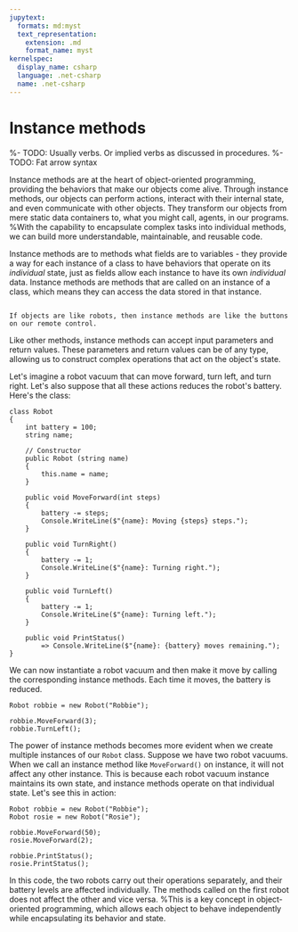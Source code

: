 ```yaml
---
jupytext:
  formats: md:myst
  text_representation:
    extension: .md
    format_name: myst
kernelspec:
  display_name: csharp
  language: .net-csharp
  name: .net-csharp
---
```


# Instance methods


%- TODO: Usually verbs. Or implied verbs as discussed in procedures.
%- TODO: Fat arrow syntax

Instance methods are at the heart of object-oriented programming, providing the behaviors that make our objects come alive. Through instance methods, our objects can perform actions, interact with their internal state, and even communicate with other objects. They transform our objects from mere static data containers to, what you might call, agents, in our programs.
%With the capability to encapsulate complex tasks into individual methods, we can build more understandable, maintainable, and reusable code.

Instance methods are to methods what fields are to variables - they provide a way for each instance of a class to have behaviors that operate on its *individual* state, just as fields allow each instance to have its own *individual* data.
Instance methods are methods that are called on an instance of a class, which means they can access the data stored in that instance.

```{figure} https://media.discordapp.net/attachments/1118630713084870736/1125036527420977182/chrokh_a_simple_flat_illustration_of_a_game_controller_vibrant_d1fee2be-a2de-49c9-ae36-e923214aa6e3.png?width=2168&height=948

If objects are like robots, then instance methods are like the buttons on our remote control.
```

Like other methods, instance methods can accept input parameters and return values. These parameters and return values can be of any type, allowing us to construct complex operations that act on the object's state.

Let's imagine a robot vacuum that can move forward, turn left, and turn right.
Let's also suppose that all these actions reduces the robot's battery.
Here's the class:

```{code-cell}
class Robot
{
    int battery = 100;
    string name;

    // Constructor
    public Robot (string name)
    {
        this.name = name;
    }

    public void MoveForward(int steps)
    {
        battery -= steps;
        Console.WriteLine($"{name}: Moving {steps} steps.");
    }

    public void TurnRight()
    {
        battery -= 1;
        Console.WriteLine($"{name}: Turning right.");
    }

    public void TurnLeft()
    {
        battery -= 1;
        Console.WriteLine($"{name}: Turning left.");
    }

    public void PrintStatus()
        => Console.WriteLine($"{name}: {battery} moves remaining.");
}
```

We can now instantiate a robot vacuum and then make it move by calling the corresponding instance methods. Each time it moves, the battery is reduced.

```{code-cell}
Robot robbie = new Robot("Robbie");

robbie.MoveForward(3);
robbie.TurnLeft();
```

The power of instance methods becomes more evident when we create multiple instances of our `Robot` class. Suppose we have two robot vacuums. When we call an instance method like `MoveForward()` on instance, it will not affect any other instance. This is because each robot vacuum instance maintains its own state, and instance methods operate on that individual state. Let's see this in action:

```{code-cell}
Robot robbie = new Robot("Robbie");
Robot rosie = new Robot("Rosie");

robbie.MoveForward(50);
rosie.MoveForward(2);

robbie.PrintStatus();
rosie.PrintStatus();
```

In this code, the two robots carry out their operations separately, and their battery levels are affected individually. The methods called on the first robot does not affect the other and vice versa.
%This is a key concept in object-oriented programming, which allows each object to behave independently while encapsulating its behavior and state.

